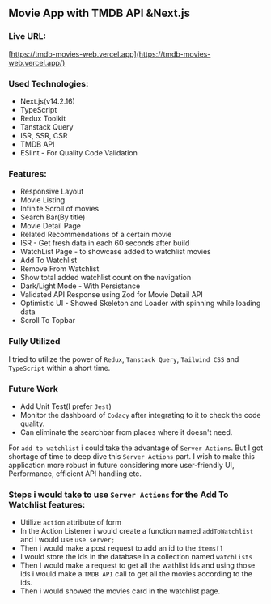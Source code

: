 ## Movie App with TMDB API &Next.js

### Live URL:

[https://tmdb-movies-web.vercel.app](https://tmdb-movies-web.vercel.app/)

### Used Technologies:

- Next.js(v14.2.16)
- TypeScript
- Redux Toolkit
- Tanstack Query
- ISR, SSR, CSR
- TMDB API
- ESlint - For Quality Code Validation

### Features:

- Responsive Layout
- Movie Listing
- Infinite Scroll of movies
- Search Bar(By title)
- Movie Detail Page
- Related Recommendations of a certain movie
- ISR - Get fresh data in each 60 seconds after build
- WatchList Page - to showcase added to watchlist movies
- Add To Watchlist
- Remove From Watchlist
- Show total added watchlist count on the navigation
- Dark/Light Mode - With Persistance
- Validated API Response using Zod for Movie Detail API
- Optimistic UI - Showed Skeleton and Loader with spinning while loading data
- Scroll To Topbar

### Fully Utilized

I tried to utilize the power of `Redux`, `Tanstack Query`, `Tailwind CSS` and `TypeScript` within a short time.

### Future Work

- Add Unit Test(I prefer `Jest`)
- Monitor the dashboard of `Codacy` after integrating to it to check the code quality.
- Can eliminate the searchbar from places where it doesn't need.

For `add to watchlist` i could take the advantage of `Server Actions`. But I got shortage of time to deep dive this `Server Actions` part. I wish to make this application more robust in future considering more user-friendly UI, Performance, efficient API handling etc.

### Steps i would take to use `Server Actions` for the Add To Watchlist features:

- Utilize `action` attribute of form
- In the Action Listener i would create a function named `addToWatchlist` and i would use `use server;`
- Then i would make a post request to add an id to the `items[]`
- I would store the ids in the database in a collection named `watchlists`
- Then I would make a request to get all the wathlist ids and using those ids i would make a `TMDB API` call to get all the movies according to the ids.
- Then i would showed the movies card in the watchlist page.

